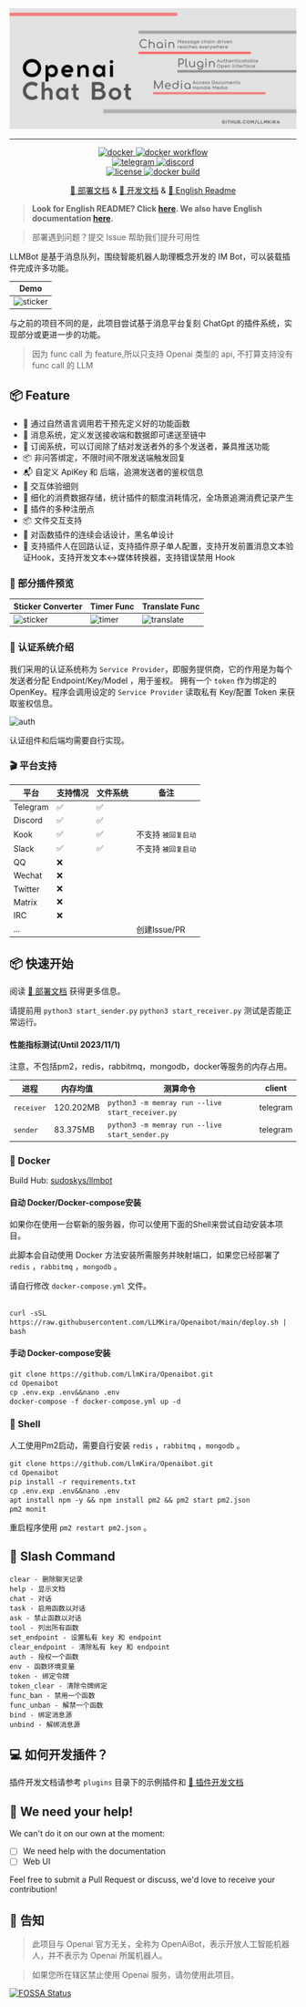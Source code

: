 ![cover](https://raw.githubusercontent.com/LlmKira/.github/main/llmbot/project_cover.png)

------------------

<p align="center">
<a href="https://hub.docker.com/repository/docker/sudoskys/llmbot/general">
    <img src="https://img.shields.io/docker/pulls/sudoskys/llmbot" alt="docker">
</a>
<a href="https://github.com/llmkira/openaibot/actions/workflows/docker-ci.yaml">
    <img src="https://github.com/llmkira/openaibot/actions/workflows/docker-ci.yaml/badge.svg" alt="docker workflow">
</a>
<br />
<a href="https://t.me/Openai_LLM">
    <img src="https://img.shields.io/badge/Join-Telegram-blue" alt="telegram">
</a>
<a href="https://discord.gg/6QHNdwhdE5">
    <img src="https://img.shields.io/badge/Join-Discord-blue" alt="discord">
</a>
<br/>
<a href="https://raw.githubusercontent.com/llmkira/openaibot/main/LICENSE">
    <img src="https://img.shields.io/github/license/llmkira/openaibot" alt="license">
</a>
<a href="https://hub.docker.com/repository/docker/sudoskys/llmbot/builds">
    <img src="https://img.shields.io/docker/v/sudoskys/llmbot" alt="docker build">
</a>
</p>

<p align="center">
  <a href="https://llmkira.github.io/Docs/">🍩 部署文档</a> 
  &
  <a href="https://llmkira.github.io/Docs/dev/basic">🧀 开发文档</a>
  &
  <a href="README_EN.md">📝 English Readme</a>
</p>


> **Look for English README? Click [here](README_EN.md). We also have English
documentation [here](https://llmkira.github.io/Docs/en).**

> 部署遇到问题？提交 Issue 帮助我们提升可用性

LLMBot 是基于消息队列，围绕智能机器人助理概念开发的 IM Bot，可以装载插件完成许多功能。

| Demo                              |
|-----------------------------------| 
| ![sticker](./docs/chain_chat.gif) | 

与之前的项目不同的是，此项目尝试基于消息平台复刻 ChatGpt 的插件系统，实现部分或更进一步的功能。

> 因为 func call 为 feature,所以只支持 Openai 类型的 api, 不打算支持没有 func call 的 LLM

## 📦 Feature

- 🍪 通过自然语言调用若干预先定义好的功能函数
- 📝 消息系统，定义发送接收端和数据即可递送至链中
- 📎 订阅系统，可以订阅除了结对发送者外的多个发送者，兼具推送功能
- 📦 非问答绑定，不限时间不限发送端触发回复
- 📬 自定义 ApiKey 和 后端，追溯发送者的鉴权信息
- 🍾 交互体验细则
- 🎵 细化的消费数据存储，统计插件的额度消耗情况，全场景追溯消费记录产生
- 🍰 插件的多种注册点
- 📦 文件交互支持
- 🍖 对函数插件的连续会话设计，黑名单设计
- 🍟 支持插件人在回路认证，支持插件原子单人配置，支持开发前置消息文本验证Hook，支持开发文本<->媒体转换器，支持错误禁用 Hook

### 🧀 部分插件预览

| Sticker Converter                   | Timer Func                      | Translate Func                               |
|-------------------------------------|---------------------------------|----------------------------------------------|
| ![sticker](./docs/sticker_func.gif) | ![timer](./docs/timer_func.gif) | ![translate](./docs/translate_file_func.gif) |

### 🧀 认证系统介绍

我们采用的认证系统称为 `Service Provider`，即服务提供商，它的作用是为每个发送者分配 Endpoint/Key/Model ，用于鉴权。
拥有一个 `token` 作为绑定的 OpenKey。程序会调用设定的 `Service Provider` 读取私有 Key/配置 Token 来获取鉴权信息。

![auth](./docs/SeriveProvider.svg)

认证组件和后端均需要自行实现。

### 🎬 平台支持

| 平台       | 支持情况 | 文件系统 | 备注          |
|----------|------|------|-------------|
| Telegram | ✅    | ✅    |             |
| Discord  | ✅    | ✅    |             |
| Kook     | ✅    | ✅    | 不支持 `被回复启动` |
| Slack    | ✅    | ✅    | 不支持 `被回复启动` |
| QQ       | ❌    |      |             |
| Wechat   | ❌    |      |             |
| Twitter  | ❌    |      |             |
| Matrix   | ❌    |      |             |
| IRC      | ❌    |      |             |
| ...      |      |      | 创建Issue/PR  |

## 📦 快速开始

阅读 [🧀 部署文档](https://llmkira.github.io/Docs/) 获得更多信息。

请提前用 `python3 start_sender.py`  `python3 start_receiver.py` 测试是否能正常运行。

#### 性能指标测试(Until 2023/11/1)

注意，不包括pm2，redis，rabbitmq，mongodb，docker等服务的内存占用。

| 进程         | 内存均值      | 测算命令                                             | client   |
|------------|-----------|--------------------------------------------------|----------|
| `receiver` | 120.202MB | `python3 -m memray run --live start_receiver.py` | telegram |
| `sender`   | 83.375MB  | `python3 -m memray run --live start_sender.py`   | telegram |

### 🥣 Docker

Build Hub: [sudoskys/llmbot](https://hub.docker.com/repository/docker/sudoskys/llmbot/general)

#### 自动 Docker/Docker-compose安装

如果你在使用一台崭新的服务器，你可以使用下面的Shell来尝试自动安装本项目。

此脚本会自动使用 Docker 方法安装所需服务并映射端口，如果您已经部署了 `redis` ，`rabbitmq` ，`mongodb` 。

请自行修改 `docker-compose.yml` 文件。

```shell

curl -sSL https://raw.githubusercontent.com/LLMKira/Openaibot/main/deploy.sh | bash
```

#### 手动 Docker-compose安装

```shell
git clone https://github.com/LlmKira/Openaibot.git
cd Openaibot
cp .env.exp .env&&nano .env
docker-compose -f docker-compose.yml up -d

```

### 🍔 Shell

人工使用Pm2启动，需要自行安装 `redis` ，`rabbitmq` ，`mongodb` 。

```shell
git clone https://github.com/LlmKira/Openaibot.git
cd Openaibot
pip install -r requirements.txt
cp .env.exp .env&&nano .env
apt install npm -y && npm install pm2 && pm2 start pm2.json
pm2 monit

```

重启程序使用 `pm2 restart pm2.json` 。

## 🍪 Slash Command

```shell
clear - 删除聊天记录
help - 显示文档
chat - 对话
task - 启用函数以对话
ask - 禁止函数以对话
tool - 列出所有函数
set_endpoint - 设置私有 key 和 endpoint
clear_endpoint - 清除私有 key 和 endpoint
auth - 授权一个函数
env - 函数环境变量
token - 绑定令牌
token_clear - 清除令牌绑定
func_ban - 禁用一个函数
func_unban - 解禁一个函数
bind - 绑定消息源
unbind - 解绑消息源
```

## 💻 如何开发插件？

插件开发文档请参考 `plugins` 目录下的示例插件和 [🧀 插件开发文档](https://llmkira.github.io/Docs/dev/basic)

## 🤝 We need your help!

We can't do it on our own at the moment:

- [ ] We need help with the documentation
- [ ] Web UI

Feel free to submit a Pull Request or discuss, we'd love to receive your contribution!

## 📜 告知

> 此项目与 Openai 官方无关，全称为 OpenAiBot，表示开放人工智能机器人，并不表示为 Openai 所属机器人。

> 如果您所在辖区禁止使用 Openai 服务，请勿使用此项目。

[![FOSSA Status](https://app.fossa.com/api/projects/git%2Bgithub.com%2Fsudoskys%2FOpenaibot.svg?type=small)](https://app.fossa.com/projects/git%2Bgithub.com%2Fsudoskys%2FOpenaibot?ref=badge_small)